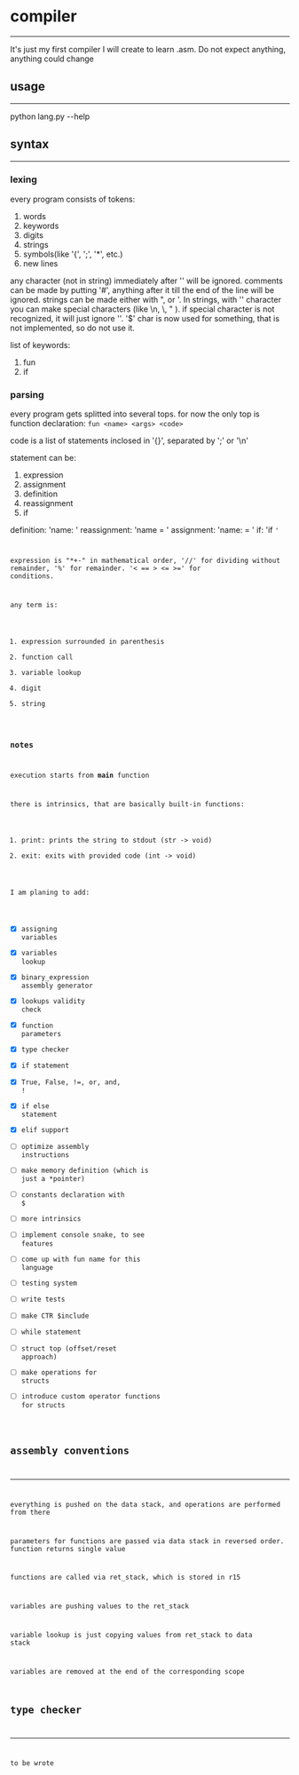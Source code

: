 # compiler
---
It's just my first compiler I will create to learn .asm.
Do not expect anything, anything could change
## usage
---
python lang.py --help
## syntax
---
### lexing
every program consists of tokens:
1. words
1. keywords
1. digits
1. strings
1. symbols(like '{', ';', '*', etc.)
1. new lines

any character (not in string) immediately after '\' will be ignored.
comments can be made by putting '#', anything after it till the end of the line will be ignored.
strings can be made either with ", or '.
In strings, with '\' character you can make special characters (like \n, \\, \" ).
if special character is not recognized, it will just ignore '\'.
'$' char is now used for something, that is not implemented, so do not use it.

list of keywords:
1. fun
1. if
### parsing
every program gets splitted into several tops.
for now the only top is function declaration: 
`fun <name> <args> <code>`

code is a list of statements inclosed in '{}', separated by ';' or '\n'

statement can be:
1. expression
1. assignment
1. definition
1. reassignment
1. if 

definition: 'name: <type>'
reassignment: 'name = <expression>'
assignment: 'name: <type> = <expr>'
if: 'if <expression> <code>'

expression is 
"*+-" in mathematical order,
'//' for dividing without remainder,
 '%' for remainder.
 '< == > <= >=' for conditions.

any term is:
1. expression surrounded in parenthesis
1. function call
1. variable lookup
1. digit
1. string
### notes
execution starts from **main** function	

there is intrinsics, that are basically  built-in functions:
1. print: prints the string to stdout (str -> void)
1. exit: exits with provided code (int -> void)

I am planing to add:
- [x] assigning variables
- [x] variables lookup
- [x] binary_expression assembly generator
- [x] lookups validity check
- [x] function parameters
- [x] type checker
- [x] if statement
- [x] True, False, !=, or, and, !
- [x] if else statement
- [x] elif support
- [ ] optimize assembly instructions
- [ ] make memory definition (which is just a *pointer)
- [ ] constants declaration with $
- [ ] more intrinsics
- [ ] implement console snake, to see features
- [ ] come up with fun name for this language
- [ ] testing system
- [ ] write tests
- [ ] make CTR $include
- [ ] while  statement
- [ ] struct top (offset/reset approach) 
- [ ] make operations for structs
- [ ] introduce custom operator functions for structs
## assembly conventions
---
everything is pushed on the data stack, and operations are performed from there

parameters for functions are passed via data stack in reversed order.
function returns single value

functions are called via ret_stack, which is stored in r15

variables are pushing values to the ret_stack

variable lookup is just copying values from ret_stack to data stack

variables are removed at the end of the corresponding scope
## type checker
---
to be wrote
